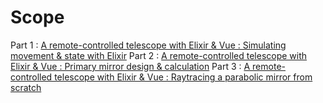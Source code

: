 # Scope

Part 1 : [A remote-controlled telescope with Elixir & Vue : Simulating movement & state with Elixir](https://lucassifoni.info/blog/Scope-sim)
Part 2 : [A remote-controlled telescope with Elixir & Vue : Primary mirror design & calculation](https://lucassifoni.info/blog/Scope-sim)
Part 3 : [A remote-controlled telescope with Elixir & Vue : Raytracing a parabolic mirror from scratch](https://lucassifoni.info/blog/Scope-sim)
